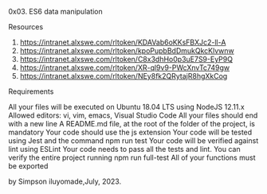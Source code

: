 0x03. ES6 data manipulation

Resources

1. https://intranet.alxswe.com/rltoken/KDAVab6oKKsFBXJc2-ll-A
2. https://intranet.alxswe.com/rltoken/kpoPupbBdDmukQkcKlvwnw
3. https://intranet.alxswe.com/rltoken/C8x3dhHo0p3uE7S9-EyP9Q
4. https://intranet.alxswe.com/rltoken/XR-ql9v9-PWcXnvTc749gw
5. https://intranet.alxswe.com/rltoken/NEy8fk2QRytajR8hgXkCog


Requirements

All your files will be executed on Ubuntu 18.04 LTS using NodeJS 12.11.x
Allowed editors: vi, vim, emacs, Visual Studio Code
All your files should end with a new line
A README.md file, at the root of the folder of the project, is mandatory
Your code should use the js extension
Your code will be tested using Jest and the command npm run test
Your code will be verified against lint using ESLint
Your code needs to pass all the tests and lint. You can verify the entire project running npm run full-test
All of your functions must be exported

by Simpson iluyomade,July, 2023.
